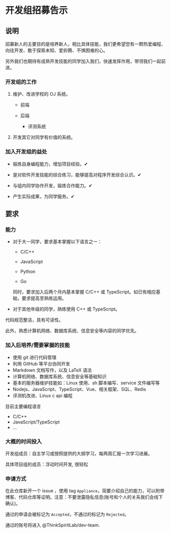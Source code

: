 # 开发组招募告示

## 说明

招募新人的主要目的是培养新人，相比具体技能，我们更希望您有一颗热爱编程、向往开发、敢于探索未知、爱折腾、不惧困难的心。

另外我们也期待有成熟开发技能的同学加入我们，快速发挥作用，带领我们一起前进。

### 开发组的工作

1. 维护、改进学校的 OJ 系统。

    + 前端

    + 后端

        + 评测系统

2. 开发其它对同学有价值的系统。

### 加入开发组的益处

+ 锻炼自身编程能力，增加项目经验。✔

+ 是对软件开发技能的综合练习，能够提高对程序开发综合认识。✔

+ 与组内同学协作开发，锻炼合作能力。✔

+ 产生实际成果，为同学服务。✔

## 要求

### 能力

+ 对于大一同学，要求基本掌握以下语言之一：

  + C/C++

  + JavaScript

  + Python

  + Go

  同时，要求加入后两个月内基本掌握 C/C++ 或 TypeScript。如已有相应基础，要求提高至熟练运用。

+ 对于其他年级的同学，熟练使用 C++ 或 TypeScript。

代码规范整洁，具有可读性。

此外，熟悉计算机网络、数据库系统、信息安全等内容的同学优先。

### 加入后培养/需要掌握的技能

+ 使用 git 进行代码管理
+ 利用 GitHub 等平台协同开发
+ Markdown 文档写作，以及 LaTeX 语法
+ 计算机网络、数据库系统、信息安全等基础知识
+ 基本的服务器维护技能如：Linux 使用、sh 脚本编写、service 文件编写等
+ Nodejs、JavaScript、TypeScript、Vue、相关框架、SQL、Redis
+ 评测机改进、Linux c api 编程

目前主要编程语言

+ C/C++
+ JavaScript/TypeScript
+ ...

### 大概的时间投入

开发组成员：自主学习或按照提供的大纲学习，每两周汇报一次学习进展。

具体项目组的成员：浮动时间开发, 很轻松

### 申请方式

在此仓库新开一个 issue ，使用 tag `Appliance`，简要介绍自己的能力，可以附带博客、代码仓库等证明。注意：不要泄露隐私信息(账号和个人的关系我们会线下确认)。

通过的申请会被标记为 `Accepted`，不通过的标记为 `Rejected`。

通过的账号将进入 @ThinkSpiritLab/dev-team.
